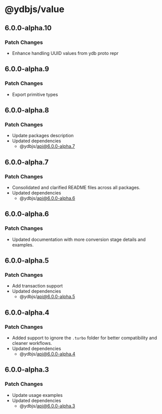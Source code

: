 # @ydbjs/value

## 6.0.0-alpha.10

### Patch Changes

- Enhance handling UUID values from ydb proto repr

## 6.0.0-alpha.9

### Patch Changes

- Export primitive types

## 6.0.0-alpha.8

### Patch Changes

- Update packages description
- Updated dependencies
  - @ydbjs/api@6.0.0-alpha.7

## 6.0.0-alpha.7

### Patch Changes

- Consolidated and clarified README files across all packages.
- Updated dependencies
  - @ydbjs/api@6.0.0-alpha.6

## 6.0.0-alpha.6

### Patch Changes

- Updated documentation with more conversion stage details and examples.

## 6.0.0-alpha.5

### Patch Changes

- Add transaction support
- Updated dependencies
  - @ydbjs/api@6.0.0-alpha.5

## 6.0.0-alpha.4

### Patch Changes

- Added support to ignore the `.turbo` folder for better compatibility and cleaner workflows.
- Updated dependencies
  - @ydbjs/api@6.0.0-alpha.4

## 6.0.0-alpha.3

### Patch Changes

- Update usage examples
- Updated dependencies
  - @ydbjs/api@6.0.0-alpha.3

